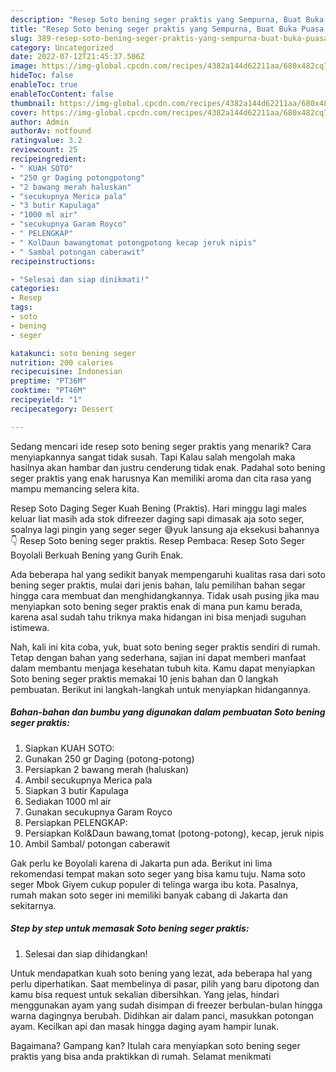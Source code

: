 ```yaml
---
description: "Resep Soto bening seger praktis yang Sempurna, Buat Buka Puasa Menggugah Selera"
title: "Resep Soto bening seger praktis yang Sempurna, Buat Buka Puasa Menggugah Selera"
slug: 389-resep-soto-bening-seger-praktis-yang-sempurna-buat-buka-puasa-menggugah-selera
category: Uncategorized
date: 2022-07-12T21:45:37.506Z
image: https://img-global.cpcdn.com/recipes/4382a144d62211aa/680x482cq70/soto-bening-seger-praktis-foto-resep-utama.jpg
hideToc: false
enableToc: true
enableTocContent: false
thumbnail: https://img-global.cpcdn.com/recipes/4382a144d62211aa/680x482cq70/soto-bening-seger-praktis-foto-resep-utama.jpg
cover: https://img-global.cpcdn.com/recipes/4382a144d62211aa/680x482cq70/soto-bening-seger-praktis-foto-resep-utama.jpg
author: Admin
authorAv: notfound
ratingvalue: 3.2
reviewcount: 25
recipeingredient:
- " KUAH SOTO"
- "250 gr Daging potongpotong"
- "2 bawang merah haluskan"
- "secukupnya Merica pala"
- "3 butir Kapulaga"
- "1000 ml air"
- "secukupnya Garam Royco"
- " PELENGKAP"
- " KolDaun bawangtomat potongpotong kecap jeruk nipis"
- " Sambal potongan caberawit"
recipeinstructions:

- "Selesai dan siap dinikmati!"
categories:
- Resep
tags:
- soto
- bening
- seger

katakunci: soto bening seger 
nutrition: 200 calories
recipecuisine: Indonesian
preptime: "PT36M"
cooktime: "PT46M"
recipeyield: "1"
recipecategory: Dessert

---
```



Sedang mencari ide resep soto bening seger praktis yang menarik? Cara menyiapkannya sangat tidak susah. Tapi Kalau salah mengolah maka hasilnya akan hambar dan justru cenderung tidak enak. Padahal soto bening seger praktis yang enak harusnya Kan memiliki aroma dan cita rasa yang mampu memancing selera kita.


Resep Soto Daging Seger Kuah Bening (Praktis). Hari minggu lagi males keluar liat masih ada stok difreezer daging sapi dimasak aja soto seger, soalnya lagi pingin yang seger seger 😅yuk lansung aja eksekusi bahannya 👇 Resep Soto bening seger praktis. Resep Pembaca: Resep Soto Seger Boyolali Berkuah Bening yang Gurih Enak.

Ada beberapa hal yang sedikit banyak mempengaruhi kualitas rasa dari soto bening seger praktis, mulai dari jenis bahan, lalu pemilihan bahan segar hingga cara membuat dan menghidangkannya. Tidak usah pusing jika mau menyiapkan soto bening seger praktis enak di mana pun kamu berada, karena asal sudah tahu triknya maka hidangan ini bisa menjadi suguhan istimewa.


Nah, kali ini kita coba, yuk, buat soto bening seger praktis sendiri di rumah. Tetap dengan bahan yang sederhana, sajian ini dapat memberi manfaat dalam membantu menjaga kesehatan tubuh kita. Kamu dapat menyiapkan Soto bening seger praktis memakai 10 jenis bahan dan 0 langkah pembuatan. Berikut ini langkah-langkah untuk menyiapkan hidangannya.

<!--inarticleads1-->

##### Bahan-bahan dan bumbu yang digunakan dalam pembuatan Soto bening seger praktis:

1. Siapkan  KUAH SOTO:
1. Gunakan 250 gr Daging (potong-potong)
1. Persiapkan 2 bawang merah (haluskan)
1. Ambil secukupnya Merica pala
1. Siapkan 3 butir Kapulaga
1. Sediakan 1000 ml air
1. Gunakan secukupnya Garam Royco
1. Persiapkan  PELENGKAP:
1. Persiapkan  Kol&amp;Daun bawang,tomat (potong-potong), kecap, jeruk nipis
1. Ambil  Sambal/ potongan caberawit


Gak perlu ke Boyolali karena di Jakarta pun ada. Berikut ini lima rekomendasi tempat makan soto seger yang bisa kamu tuju. Nama soto seger Mbok Giyem cukup populer di telinga warga ibu kota. Pasalnya, rumah makan soto seger ini memiliki banyak cabang di Jakarta dan sekitarnya. 

<!--inarticleads2-->

##### Step by step untuk memasak Soto bening seger praktis:


1. Selesai dan siap dihidangkan!

Untuk mendapatkan kuah soto bening yang lezat, ada beberapa hal yang perlu diperhatikan. Saat membelinya di pasar, pilih yang baru dipotong dan kamu bisa request untuk sekalian dibersihkan. Yang jelas, hindari menggunakan ayam yang sudah disimpan di freezer berbulan-bulan hingga warna dagingnya berubah. Didihkan air dalam panci, masukkan potongan ayam. Kecilkan api dan masak hingga daging ayam hampir lunak. 

Bagaimana? Gampang kan? Itulah cara menyiapkan soto bening seger praktis yang bisa anda praktikkan di rumah. Selamat menikmati
